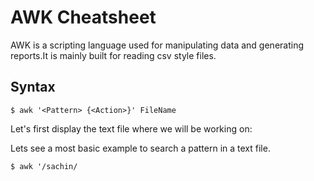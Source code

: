 # AWK Cheatsheet
AWK is a scripting language used for manipulating data and generating reports.It is mainly built for reading csv style files.

## Syntax
```
$ awk '<Pattern> {<Action>}' FileName
```
Let's first display the text file where we will be working on:

Lets see a most basic example to search a pattern in a text file.
```
$ awk '/sachin/
